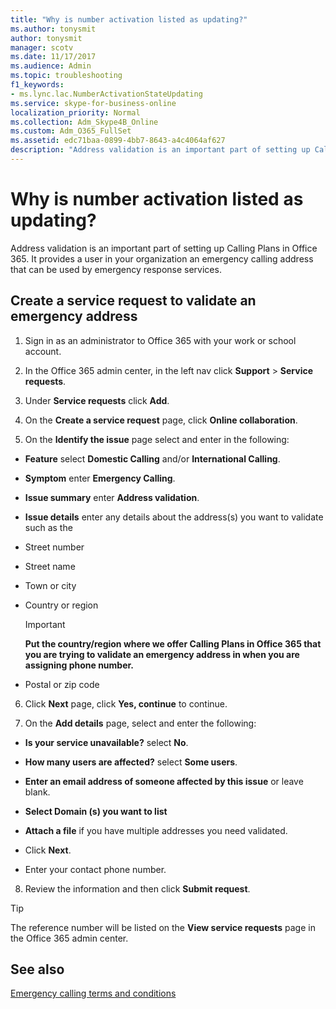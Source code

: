 ```yaml
---
title: "Why is number activation listed as updating?"
ms.author: tonysmit
author: tonysmit
manager: scotv
ms.date: 11/17/2017
ms.audience: Admin
ms.topic: troubleshooting
f1_keywords:
- ms.lync.lac.NumberActivationStateUpdating
ms.service: skype-for-business-online
localization_priority: Normal
ms.collection: Adm_Skype4B_Online
ms.custom: Adm_O365_FullSet
ms.assetid: edc71baa-0899-4bb7-8643-a4c4064af627
description: "Address validation is an important part of setting up Calling Plans in Office 365. It provides a user in your organization an emergency calling address that can be used by emergency response services."
---
```


# Why is number activation listed as updating?

Address validation is an important part of setting up Calling Plans in Office 365. It provides a user in your organization an emergency calling address that can be used by emergency response services.
  
## Create a service request to validate an emergency address

1. Sign in as an administrator to Office 365 with your work or school account.
    
2. In the Office 365 admin center, in the left nav click **Support** > **Service requests**.
    
3. Under **Service requests** click **Add**.
    
4. On the **Create a service request** page, click **Online collaboration**.
    
5. On the **Identify the issue** page select and enter in the following:
    
  - **Feature** select **Domestic Calling** and/or **International Calling**.
    
  - **Symptom** enter **Emergency Calling**.
    
  - **Issue summary** enter **Address validation**.
    
  - **Issue details** enter any details about the address(s) you want to validate such as the
    
  - Street number
    
  - Street name
    
  - Town or city
    
  - Country or region
    
    > [!IMPORTANT]
    > **Put the country/region where we offer Calling Plans in Office 365 that you are trying to validate an emergency address in when you are assigning phone number.**
  
  - Postal or zip code
    
6. Click **Next** page, click **Yes, continue** to continue.
    
7. On the **Add details** page, select and enter the following:
    
  - **Is your service unavailable?** select **No**.
    
  - **How many users are affected?** select **Some users**.
    
  - **Enter an email address of someone affected by this issue** or leave blank.
    
  - **Select Domain (s) you want to list**
    
  - **Attach a file** if you have multiple addresses you need validated.
    
  - Click **Next**.
    
  - Enter your contact phone number.
    
8. Review the information and then click **Submit request**.
    
> [!TIP]
> The reference number will be listed on the **View service requests** page in the Office 365 admin center.
  
## See also
[Emergency calling terms and conditions](emergency-calling-terms-and-conditions.md)
  

